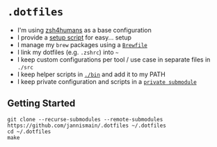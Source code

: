 # `.dotfiles`

* I'm using [zsh4humans](https://github.com/romkatv/zsh4humans) as a base configuration
* I provide a [setup script](./setup/setup) for easy... setup
* I manage my `brew` packages using a [`Brewfile`](./private/Brewfile)
* I link my dotfiles (e.g. `.zshrc`) into `~`
* I keep custom configurations per tool / use case in separate files in `./src`
* I keep helper scripts in [`./bin`](./bin) and add it to my PATH
* I keep private configuration and scripts in a [`private submodule`](./private)

## Getting Started

```console
git clone --recurse-submodules --remote-submodules https://github.com/jannismain/.dotfiles ~/.dotfiles
cd ~/.dotfiles
make
```
